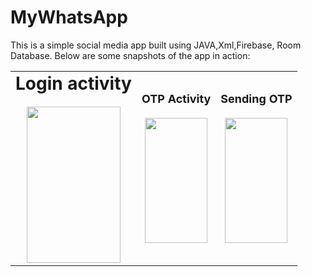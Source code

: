 # MyWhatsApp

This is a simple social media app built using JAVA,Xml,Firebase, Room Database. Below are some snapshots of the app in action:


<table>
  <tr>
    <td align="center">
      <b style="font-size: 28px;">Login activity</b><br><br>
      <img src="https://github.com/user-attachments/assets/75bc6c60-e01f-4474-ac81-9c8e016e5c78" width="150" height="250"/>
    </td>
    <td align="center">
      <b style="font-size: 18px;">OTP Activity</b><br><br>
      <img src="https://github.com/user-attachments/assets/d0762253-048b-4d7f-9b61-8e908a140de6" width="100" height="200"/>
    </td>
    <td align="center">
      <b style="font-size: 18px;">Sending OTP</b><br><br>
      <img src="https://github.com/user-attachments/assets/c4d1fe49-7869-4448-b53d-d985ab451c3e" width="100" height="200"/>
    </td>
  </tr>
</table>




